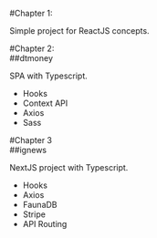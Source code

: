 #Chapter 1:  

Simple project for ReactJS concepts.  
  
  
#Chapter 2:  
##dtmoney  

SPA with Typescript.  
- Hooks  
- Context API  
- Axios  
- Sass


#Chapter 3  
##ignews  

NextJS project with Typescript.  
- Hooks  
- Axios  
- FaunaDB  
- Stripe  
- API Routing
